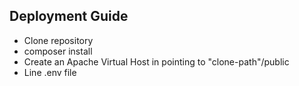 ## Deployment Guide

- Clone repository
- composer install
- Create an Apache Virtual Host in pointing to "clone-path"/public
- Line .env file
